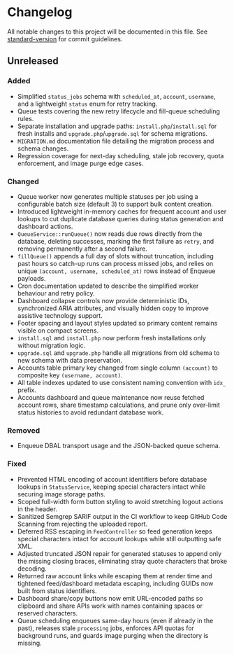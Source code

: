 # Changelog

All notable changes to this project will be documented in this file.
See [standard-version](https://github.com/conventional-changelog/standard-version) for commit guidelines.

## Unreleased
### Added
- Simplified `status_jobs` schema with `scheduled_at`, `account`, `username`, and a lightweight `status` enum for retry tracking.
- Queue tests covering the new retry lifecycle and fill-queue scheduling rules.
- Separate installation and upgrade paths: `install.php`/`install.sql` for fresh installs and `upgrade.php`/`upgrade.sql` for schema migrations.
- `MIGRATION.md` documentation file detailing the migration process and schema changes.
- Regression coverage for next-day scheduling, stale job recovery, quota enforcement, and image purge edge cases.

### Changed
- Queue worker now generates multiple statuses per job using a configurable batch size (default 3) to support bulk content creation.
- Introduced lightweight in-memory caches for frequent account and user lookups to cut duplicate database queries during status generation and dashboard actions.
- `QueueService::runQueue()` now reads due rows directly from the database, deleting successes, marking the first failure as `retry`, and removing permanently after a second failure.
- `fillQueue()` appends a full day of slots without truncation, including past hours so catch-up runs can process missed jobs, and relies on unique `(account, username, scheduled_at)` rows instead of Enqueue payloads.
- Cron documentation updated to describe the simplified worker behaviour and retry policy.
- Dashboard collapse controls now provide deterministic IDs, synchronized ARIA attributes, and visually hidden copy to improve assistive technology support.
- Footer spacing and layout styles updated so primary content remains visible on compact screens.
- `install.sql` and `install.php` now perform fresh installations only without migration logic.
- `upgrade.sql` and `upgrade.php` handle all migrations from old schema to new schema with data preservation.
- Accounts table primary key changed from single column `(account)` to composite key `(username, account)`.
- All table indexes updated to use consistent naming convention with `idx_` prefix.
- Accounts dashboard and queue maintenance now reuse fetched account rows, share timestamp calculations, and prune only over-limit status histories to avoid redundant database work.

### Removed
- Enqueue DBAL transport usage and the JSON-backed queue schema.

### Fixed
- Prevented HTML encoding of account identifiers before database lookups in `StatusService`, keeping special characters intact while securing image storage paths.
- Scoped full-width form button styling to avoid stretching logout actions in the header.
- Sanitized Semgrep SARIF output in the CI workflow to keep GitHub Code Scanning from rejecting the uploaded report.
- Deferred RSS escaping in `FeedController` so feed generation keeps special characters intact for account lookups while still outputting safe XML.
- Adjusted truncated JSON repair for generated statuses to append only the missing closing braces, eliminating stray quote characters that broke decoding.
- Returned raw account links while escaping them at render time and tightened feed/dashboard metadata escaping, including GUIDs now built from status identifiers.
- Dashboard share/copy buttons now emit URL-encoded paths so clipboard and share APIs work with names containing spaces or reserved characters.
- Queue scheduling enqueues same-day hours (even if already in the past), releases stale `processing` jobs, enforces API quotas for background runs, and guards image purging when the directory is missing.
